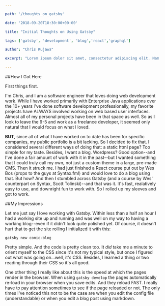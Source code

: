 ```yaml
---

path: '/thoughts_on_gatsby'

date: '2018-09-20T18:30:00+00:00'

title: "Initial Thoughts on Using Gatsby"

tags: ['gatsby', 'development', 'blog','react','graphql']

author: "Chris Kujawa"

excerpt: "Lorem ipsum dolor sit amet, consectetur adipiscing elit. Nam et volutpat massa, sit amet rhoncus est. Curabitur leo nisl, accumsan dictum velit eu, aliquet pellentesque ligula. Integer aliquam lectus a risus consectetur, ac gravida ipsum molestie. Donec sit amet luctus urna, vitae vehicula sem. Nam erat lectus, blandit et euismod id, feugiat ac ligula."

---
```


##How I Got Here

First things first. 

I'm Chris, and I am a software engineer that loves doing web development work. While I have worked primarily with Enterprise Java applications over the 10+ years I've done software development professionally, my favorite projects have ALWAYS involved working on web based user interfaces. Almost all of my personal projects have been in that space as well.  So as I look to leave the 9-5 and work as a freelance developer, it seemed only natural that I would focus on what I loved. 

**BUT**, since all of what I have worked on to date has been for specific companies, my public portfolio is a bit lacking. So I decided to fix that. I considered several different ways of doing that: a static html page? Too simple for my taste. Besides, I want a blog. Wordpress? Good option--and I've done a fair amount of work with it in the past--but I wanted something that I could truly call my own, not just a custom theme in a large, pre-made CMS. Then it struck me. I had just finished a React course put out by Wes Bos (props to the guys at Syntax.fm!) and would love to do a blog using that. But how? And then I stumbled across Gatsby (and a course by Wes' counterpart on Syntax, Scott Tolinski)--and that was it. It's fast, realatively easy to use, and downright fun to work with. So I rolled up my sleeves and got to work.

##My Impressions

Let me just say I love working with Gatsby. Within less than a half an hour I had a working site up and running and was well on my way to having a working blog--even if it didn't look quite polished yet. Of course, it doesn't hurt that to get the site rolling I initialized it with this:

~~~
gatsby new comic-blog
~~~

Pretty simple. And the code is pretty clean too. It *did* take me a minute to orient myself to the CSS since it's not my typical style, but once I figured out what was going on...well, it's CSS. Besides, I learned a thing or two reading through their CSS so it's all good.

One other thing I really like about this is the speed at which the pages render in the browser. When using `gatsby develop` the pages automatically re-load in your browser when you save edits. And they reload FAST. I really have to pay attention sometimes to see if the page reloaded or not. The only times I've noticed this not to be the case are when you edit the config file (understandable) or when you edit a blog post using markdown.

